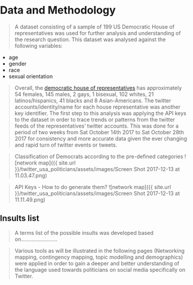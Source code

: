 <title>Example</title> <style> body { margin:0; padding:0; background-image:url("/china-environment/assets/images/Twitter.jpg"); background-repeat: no-repeat; webkit-background-size: cover; moz-background-size: cover; o-background-size: cover; background-size: cover; } </style>

# Data and Methodology
> A dataset consisting of a sample of 199 US Democratic House of representatives was used for further analysis and understanding of the research question. 
This dataset was analysed against the following variables: 
- age
- gender
- race 
- sexual orientation

> Overall, the [democratic house of representatives](http://www.dems.gov/members/) has approximately 54 females, 145 males, 2 gays, 1 bisexual, 102 whites, 21 latinos/hispanics, 41 blacks and 8 Asian-Americans. The twitter accounts/identity/name for each house representative was another key identifier. The first step to this analysis was applying the API keys to the dataset in order to trace trends or patterns from the twitter feeds of the representatives’ twitter accounts. This was done for a period of two weeks from Sat October 14th 2017 to Sat October 28th 2017 for consistency and more accurate data given the ever changing and rapid turn of twitter events or tweets.

> Classification of Democrats according to the pre-defined categories 
![network map]({{ site.url }}/twitter_usa_politicians/assets/images/Screen Shot 2017-12-13 at 11.03.47.png) 

> API Keys - How to do generate them?
![network map]({{ site.url }}/twitter_usa_politicians/assets/images/Screen Shot 2017-12-13 at 11.11.49.png) 

## Insults list
> A terms list of the possible insults was developed based on……………………




> Various tools as will be illustrated in the following pages (Networking mapping, contingency mapping, topic modelling and demographics) were applied in order to gain a deeper and better understanding of the language used towards politicians on social media specifically on Twitter.
